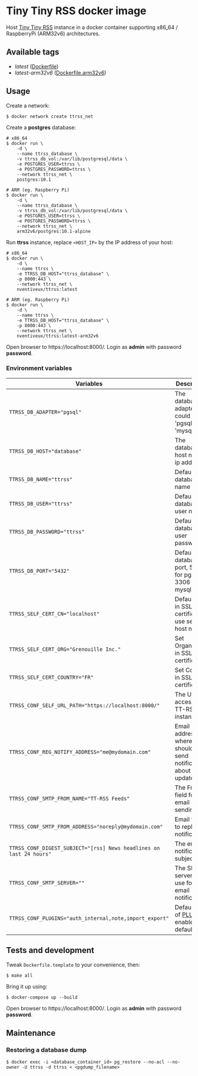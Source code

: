 # Tiny Tiny RSS docker image

Host [Tiny Tiny RSS](https://tt-rss.org/) instance in a docker container supporting x86_64 / RaspberryPi (ARM32v6) architectures.

## Available tags

* *latest* ([Dockerfile](Dockerfile))
* *latest-arm32v6* ([Dockerfile.arm32v6](Dockerfile.arm32v6))

## Usage

Create a network:

```shell
$ docker network create ttrss_net
```

Create a **postgres** database:

```shell
# x86_64
$ docker run \
    -d \
    --name ttrss_database \
    -v ttrss_db_vol:/var/lib/postgresql/data \
    -e POSTGRES_USER=ttrss \
    -e POSTGRES_PASSWORD=ttrss \
    --network ttrss_net \
    postgres:10.1

# ARM (eg. Raspberry Pi)
$ docker run \
    -d \
    --name ttrss_database \
    -v ttrss_db_vol:/var/lib/postgresql/data \
    -e POSTGRES_USER=ttrss \
    -e POSTGRES_PASSWORD=ttrss \
    --network ttrss_net \
    arm32v6/postgres:10.1-alpine
```

Run **ttrss** instance, replace `<HOST_IP>` by the IP address of your host:

```shell
# x86_64
$ docker run \
    -d \
    --name ttrss \
    -e TTRSS_DB_HOST="ttrss_database" \
    -p 8000:443 \
    --network ttrss_net \
    nventiveux/ttrss:latest

# ARM (eg. Raspberry Pi)
$ docker run \
    -d \
    --name ttrss \
    -e TTRSS_DB_HOST="ttrss_database" \
    -p 8000:443 \
    --network ttrss_net \
    nventiveux/ttrss:latest-arm32v6
```

Open browser to https://localhost:8000/. Login as **admin** with password **password**.

### Environment variables

| Variables | Description |
|----|----|
| `TTRSS_DB_ADAPTER="pgsql"` | The database adapter, could be 'pgsql' or 'mysql' |
| `TTRSS_DB_HOST="database"` | The database host name / ip address |
| `TTRSS_DB_NAME="ttrss"` | Default database name |
| `TTRSS_DB_USER="ttrss"` | Default database user name |
| `TTRSS_DB_PASSWORD="ttrss"` | Default database user password |
| `TTRSS_DB_PORT="5432"` | Default database port, 5432 for pgsql, 3306 for mysql |
| `TTRSS_SELF_CERT_CN="localhost"` | Default CN in SSL certificate, use server host name |
| `TTRSS_SELF_CERT_ORG="Grenouille Inc."` | Set Organization in SSL certificate |
| `TTRSS_SELF_CERT_COUNTRY="FR"` | Set Country in SSL certificate |
| `TTRSS_CONF_SELF_URL_PATH="https://localhost:8000/"` | The URL to access the TT-RSS instance |
| `TTRSS_CONF_REG_NOTIFY_ADDRESS="me@mydomain.com"` | Email address where should be send notifications about feeds updates |
| `TTRSS_CONF_SMTP_FROM_NAME="TT-RSS Feeds"` | The From: field for email sending |
| `TTRSS_CONF_SMTP_FROM_ADDRESS="noreply@mydomain.com"` | Email where to reploy to notifications |
| `TTRSS_CONF_DIGEST_SUBJECT="[rss] News headlines on last 24 hours"` | The email notification subject |
| `TTRSS_CONF_SMTP_SERVER=""` | The SMTP server to use for email notifications |
| `TTRSS_CONF_PLUGINS="auth_internal,note,import_export"` | Default list of [PLUGINS](https://git.tt-rss.org/fox/tt-rss/wiki/Plugins) enabled by default. |

## Tests and development

Tweak `Dockerfile.template` to your convenience, then:

```shell
$ make all
```

Bring it up using:

```shell
$ docker-compose up --build
```

Open browser to https://localhost:8000/. Login as **admin** with password **password**.

## Maintenance

### Restoring a database dump

```shell
$ docker exec -i <database_container_id> pg_restore --no-acl --no-owner -U ttrss -d ttrss < <pgdump_filename>
```
